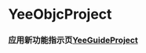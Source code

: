 # YeeObjcProject

### 应用新功能指示页[YeeGuideProject](https://github.com/Mr-yuwei/YeeObjcProject/tree/master/YeeGuideProject)
